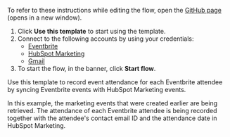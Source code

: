 To refer to these instructions while editing the flow, open the [GitHub page](https://github.com/ot4i/app-connect-templates/tree/main/resources/markdown/Record%20event%20attendance%20for%20each%20Eventbrite%20attendee%20by%20syncing%20Eventbrite%20events%20with%20HubSpot%20Marketing%20events_instructions.md) (opens in a new window).

1. Click **Use this template** to start using the template.
2. Connect to the following accounts by using your credentials:
   - [Eventbrite](https://ibm.biz/aceventbrite)
   - [HubSpot Marketing](https://ibm.biz/achubspotmarketing)
   - [Gmail](https://ibm.biz/acgmail) 
3. To start the flow, in the banner, click **Start flow**.


Use this template to record event attendance for each Eventbrite attendee by syncing Eventbrite events with HubSpot Marketing events. 

In this example, the marketing events that were created earlier are being retrieved. The attendance of each Eventbrite attendee is being recorded together with the attendee's contact email ID and the attendance date in HubSpot Marketing.
